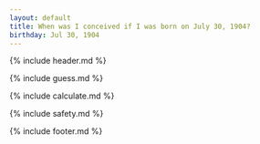```yaml
---
layout: default
title: When was I conceived if I was born on July 30, 1904?
birthday: Jul 30, 1904
---
```


{% include header.md %}

{% include guess.md %}

{% include calculate.md %}

{% include safety.md %}

{% include footer.md %}



